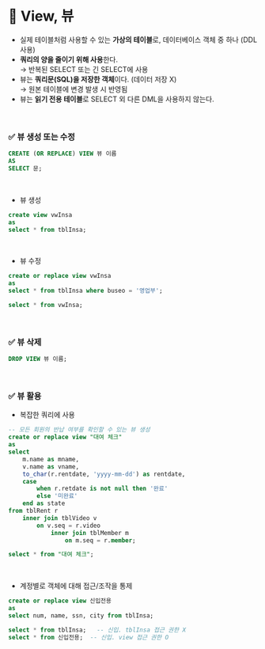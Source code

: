 # 📌 View, 뷰
- 실제 테이블처럼 사용할 수 있는 **가상의 테이블**로, 데이터베이스 객체 중 하나 (DDL 사용)
- **쿼리의 양을 줄이기 위해 사용**한다. <br>→ 반복된 SELECT 또는 긴 SELECT에 사용
- 뷰는 **쿼리문(SQL)을 저장한 객체**이다. (데이터 저장 X) <br> → 원본 테이블에 변경 발생 시 반영됨
- 뷰는 **읽기 전용 테이블**로 SELECT 외 다른 DML을 사용하지 않는다.

<br>

### ✅ 뷰 생성 또는 수정
```sql
CREATE (OR REPLACE) VIEW 뷰 이름
AS
SELECT 문;
```

<br>

- 뷰 생성
```SQL
create view vwInsa
as
select * from tblInsa;
```

<br>

- 뷰 수정
```sql
create or replace view vwInsa
as
select * from tblInsa where buseo = '영업부';

select * from vwInsa;
```


<br>

### ✅ 뷰 삭제
```sql
DROP VIEW 뷰 이름;
```

<br>

### ✅ 뷰 활용

- 복잡한 쿼리에 사용
```sql
-- 모든 회원의 반납 여부를 확인할 수 있는 뷰 생성
create or replace view "대여 체크"
as
select
    m.name as mname,
    v.name as vname,
    to_char(r.rentdate, 'yyyy-mm-dd') as rentdate,
    case
        when r.retdate is not null then '완료'
        else '미완료'
    end as state
from tblRent r
    inner join tblVideo v
        on v.seq = r.video
            inner join tblMember m
                on m.seq = r.member;

select * from "대여 체크";
```

<br>

- 계정별로 객체에 대해 접근/조작을 통제
```sql
create or replace view 신입전용
as
select num, name, ssn, city from tblInsa;

select * from tblInsa;   -- 신입. tblInsa 접근 권한 X
select * from 신입전용;  -- 신입. view 접근 권한 O
```